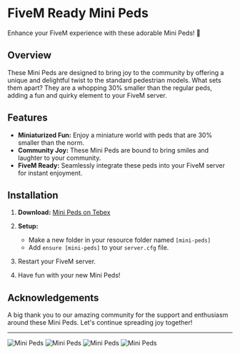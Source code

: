 # FiveM Ready Mini Peds

Enhance your FiveM experience with these adorable Mini Peds! 🚀

## Overview

These Mini Peds are designed to bring joy to the community by offering a unique and delightful twist to the standard pedestrian models. What sets them apart? They are a whopping 30% smaller than the regular peds, adding a fun and quirky element to your FiveM server.

## Features

- **Miniaturized Fun:** Enjoy a miniature world with peds that are 30% smaller than the norm.
- **Community Joy:** These Mini Peds are bound to bring smiles and laughter to your community.
- **FiveM Ready:** Seamlessly integrate these peds into your FiveM server for instant enjoyment.

## Installation

1. **Download:** [Mini Peds on Tebex](https://ipl-mini-peds.tebex.io/)

2. **Setup:**
    - Make a new folder in your resource folder named `[mini-peds]`
    - Add `ensure [mini-peds]` to your `server.cfg` file.

3. Restart your FiveM server.

4. Have fun with your new Mini Peds!

## Acknowledgements

A big thank you to our amazing community for the support and enthusiasm around these Mini Peds. Let's continue spreading joy together!

---

![Mini Peds](https://dunb17ur4ymx4.cloudfront.net/packages/images/a8bc903919d8127660a0fcdca7ceb77369552e7e.png)
![Mini Peds](https://dunb17ur4ymx4.cloudfront.net/packages/images/1727d35c48ff38b9108372897548f6ee5581bd34.png)
![Mini Peds](https://i.imgur.com/qgVVKAN.png)
![Mini Peds](https://i.imgur.com/UwarYQf.jpeg)
